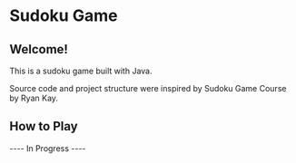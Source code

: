# Sudoku Game

## Welcome! 

This is a sudoku game built with Java.

Source code and project structure were inspired by Sudoku Game Course by Ryan Kay.

## How to Play

----   In Progress   ----
